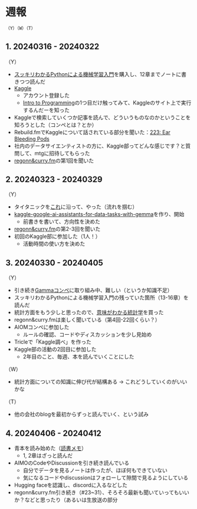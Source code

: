# 週報

```txt
（Y）（W）（T）
```

## 1. 20240316 - 20240322

（Y）
- [スッキリわかるPythonによる機械学習入門](https://book.impress.co.jp/books/1120101028)を購入し、12章までノートに書きつつ読んだ
- [Kaggle](https://www.kaggle.com/)
  - アカウント登録した
  - [Intro to Programming](https://www.kaggle.com/learn/intro-to-programming)の1つ目だけ触ってみて、Kaggleのサイト上で実行するんだーを知った
- Kaggleで検索していくつか記事を読んで、どういうものなのかということを知ろうとした（コンペとは？とか）
- Rebuild.fmでKaggleについて話されている部分を聞いた：[223: Ear Bleeding Pods](https://rebuild.fm/223/)
- 社内のデータサイエンティストの方に、Kaggle部ってどんな感じです？と質問して、mtgに招待してもらった
- [regonn&curry.fm](https://podcasters.spotify.com/pod/show/regonn-curry-fm)の第1回を聞いた

## 2. 20240323 - 20240329

（Y）
- タイタニックを[これ](https://www.kaggle.com/code/plasticgrammer/kaggle-titanic/notebook)に沿って、やった（流れを掴む）
- [kaggle-google-ai-assistants-for-data-tasks-with-gemma](https://github.com/shirakurak/kaggle-google-ai-assistants-for-data-tasks-with-gemma)を作り、開始
  - 前書きを書いて、方向性を決めた
- [regonn&curry.fm](https://podcasters.spotify.com/pod/show/regonn-curry-fm)の第2-3回を聞いた
- 初回のKaggle部に参加した（1人！）
  - 活動時間の使い方を決めた

## 3. 20240330 - 20240405

（Y）
- 引き続き[Gammaコンペ](https://github.com/shirakurak/kaggle-google-ai-assistants-for-data-tasks-with-gemma)に取り組み中、難しい（というか知識不足）
- スッキリわかるPythonによる機械学習入門の残っていた箇所（13-16章）を読んだ
- 統計方面をもう少しと思ったので、[意味がわかる統計学](https://www.beret.co.jp/book/47599)を買った
- regonn&curry.fmは楽しく聞いている（第4回-22回くらい？）
- AIOMコンペに参加した
  - ルールの確認、コードやディスカッションを少し見始め
- Tricleで「Kaggle調べ」を作った
- Kaggle部の活動の2回目に参加した
  - 2年目のこと、毎週、本を読んでいくことにした

（W）

- 統計方面についての知識に伸び代が結構ある → これどうしていくのがいいかな

（T）

- 他の会社のblogを最初からずっと読んでいく、という試み

## 4. 20240406 - 20240412

- 青本を読み始めた（[読書メモ](https://github.com/shirakurak/pipe/tree/main/09_Kaggle/Kaggle%E9%83%A8/%E9%9D%92%E6%9C%AC)）
  - 1, 2章はざっと読んだ
- AIMOのCodeやDiscussionを引き続き読んでいる
  - 自分でデータを見るノートは作ったが、ほぼ何もできていない
  - 気になるコードやdiscussionはフォローして隙間で見るようにしている
- Hugging faceを認識し、discordに入るなどした
- regonn&curry.fm引き続き（#23~31）、そろそろ最新も聞いていってもいいか？などと思ったり（あるいは生放送の部分


